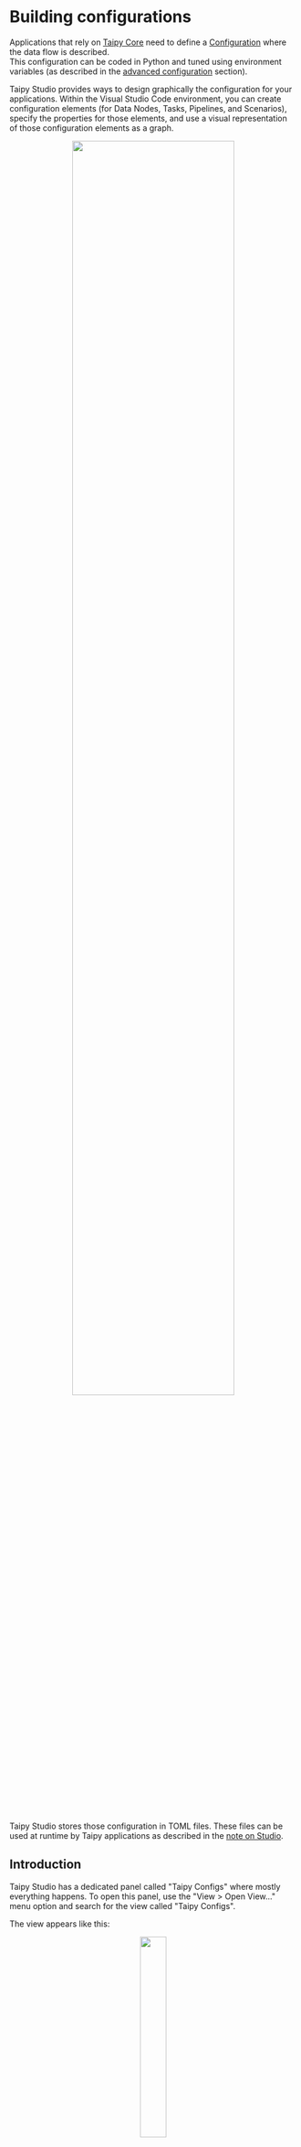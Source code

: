 # Building configurations

Applications that rely on [Taipy Core](../core/index.md) need to define
a [Configuration](../core/config/index.md) where the data flow is
described.<br/>
This configuration can be coded in Python and tuned using environment variables
(as described in the
[advanced configuration](../core/config/advanced-config.md#Python-code-configuration)
section).

Taipy Studio provides ways to design graphically the configuration for your applications.
Within the Visual Studio Code environment, you can create configuration elements (for
Data Nodes, Tasks, Pipelines, and Scenarios), specify the properties for those elements,
and use a visual representation of those configuration elements as a graph.

<p align="center">
  <img src="../images/config_overview.png" width=75%>
</p>

Taipy Studio stores those configuration in TOML files. These files can be used at
runtime by Taipy applications as described in the
[note on Studio](../core/config/advanced-config.md#studio).

## Introduction

Taipy Studio has a dedicated panel called "Taipy Configs" where mostly everything
happens. To open this panel, use the "View > Open View..." menu option and search
for the view called "Taipy Configs".

The view appears like this:

<p align="center">
  <img src="../images/config_panel.png" width=30%>
</p>

This panel is split into several sections that let the user access all the
configuration elements:

- Config Files: holds a list of configuration files (`*.toml`) that exist in the
    project.<br/>
    The user can select a configuration file in this list to populate the other
    sections of the Taipy Configs view.
- Data Notes: holds the list of
    [Data Node configurations](../core/config/data-node-config.md) defined
    in the selected configuration file.<br/>
    The user can select a Data Node configuration in this list, to access all its
    properties in the Details section (see below).
- Tasks: holds the list of
    [Task configurations](../core/config/task-config.md) defined
    in the selected configuration file.<br/>
    The user can select a Task configuration in this list to access all its
    properties in the Details section (see below).
- Pipelines: holds the list of 
    [Pipeline configurations](../core/config/pipeline-config.md) defined
    in the selected configuration file.<br/>
    The user can select a Pipeline configuration in this list to access all its
    properties in the Details section (see below).
- Scenarios: holds the list of 
    [Scenario configurations](../core/config/scenario-config.md) defined
    in the selected configuration file.<br/>
    The user can select a Scenario configuration in this list to access all its
    properties in the Details section (see below).
- Details: When a configuration element is selected, the Details section displays
    all the properties of this configuration element and allows the user to
    modify these properties.

Using these different sections, you can add, rename or remove configuration
elements, as well as change their properties in the "Details" section.

All your actions impact the selected configuration file;
you can use Visual Studio Code's undo/redo feature if needed.

## Managing configuration files

The "Config Files" section holds the list of configuration files (`*.toml`) in your
project. You will select the one you want to edit from that list.<br/>
This list shows the base names of all the configuration files. If two configuration files
have the same name (but are located in two different directories), the path to the directory
where these files belong will be displayed next to the base file name to avoid
confusion.

Because the "Config Files" list is synchronized with the files included in your project,
adding a configuration file is simply a matter of creating it from the Visual Studio
Code Explorer panel:

<p align="center">
  <img src="../images/config_init.gif" width=80%>
</p>

Similarly, if you remove or rename a configuration file from the Explorer panel of Visual
Studio Code, the change is immediately reflected in the Config Files section of the
Taipy Configs panel.

Note that if you right-click a configuration file, Taipy Studio displays a menu that
let you choose one of two options:

- "Reveal file in explorer view": Visual Studio Code will select and focus on the file
    item in the project's files in the Explorer pane.
- "Show view": creates a view from the configuration file that represents all the
    configuration elements as a [global graph](#the-graph-view), so you can see
    all the elements and how they relate to each other.

## Configuring Data Nodes

The "Data Nodes" section list all the Data Node configuration defined in the selected
configuration file.

### Creating a new Data Node configuration

Press the '+' sign in the Data Node section of the "Taipy Configs" panel.<br/>
Taipy Studio will prompt you for an identifier for this new Data Node configuration
element.<br/>
Note that you cannot set the identifier of a new Data Node element to one
that is already used by another Data Node element.

### Renaming a Data Node configuration

Right-click a Data Node identifier in the Data Node section and select the
"Rename node" option.<br/>
Note that you cannot set the new identifier of a Data Node element to one
that is already used by another Data Node element.

The new name of a Data Node element is propagated to the Task configurations
that reference it.

### Deleting a Data Node configuration

Right-click a Data Node identifier in the Data Node section and select the
"Delete node from configuration" option.<br/>
Taipy Studio will prompt you to confirm you really want to remove that
element from the configuration file.

### Properties

The "Details" section will let you:

- Change the Data Node configuration identifier.
- Specify the storage type property.
- Specify the scope property.
- Add Data Node-specific properties and their values, that Taipy Core can use.

## Configuring Tasks

The "Tasks" section list all the Task configuration elements defined in the selected
configuration file.

### Creating a new Task configuration

Press the '+' sign in the Task section of the "Taipy Configs" panel.<br/>
Taipy Studio will prompt you for an identifier for this new Task configuration
element.<br/>
Note that you cannot set the identifier of a new Task element to one
that is already used by another Task element.

### Renaming a Task configuration

Right-click a Task identifier in the Tasks section and select the
"Rename node" option.<br/>
Note that you cannot set the new identifier of a Task element to one
that is already used by another Task element.

The new name of a Task element is propagated to the Pipeline configurations
that reference it.

### Deleting a Task configuration

Right-click a Task identifier in the Tasks section and select the
"Delete node from configuration" option.<br/>
Taipy Studio will prompt you to confirm you really want to remove that
element from the configuration file.

### Properties

The "Details" section will let you:

- Change the Task configuration identifier.
- Change the input and output Data Nodes used by this Task configuration.<br/>
    You will be able to pick the Data Node configurations from the list of
    configured Data Nodes in the selected configuration file.
- Specify the function used by this Task configuration.<br/>
    You will select the module to locate the function in, then the function
    itself.
- Specify whether this Task configuration is skippable or not.

## Configuring Pipelines

The "Pipelines" section list all the Pipeline configuration elements defined in the selected
configuration file.

### Creating a new Pipeline configuration

Press the '+' sign in the Pipelines section of the "Taipy Configs" panel.<br/>
Taipy Studio will prompt you for an identifier for this new Pipeline configuration
element.<br/>
Note that you cannot set the identifier of a new Pipeline element to one
that is already used by another Pipeline element.

### Renaming a Pipeline configuration

Right-click a Pipeline identifier in the Pipelines section and select the
"Rename node" option.<br/>
Note that you cannot set the new identifier of a Pipeline element to one
that is already used by another Pipeline element.

The new name of a Pipeline element is propagated to the Scenario configurations
that reference it.

### Deleting a Pipeline configuration

Right-click a Pipeline identifier in the Pipelines section and select the
"Delete node from configuration" option.<br/>
Taipy Studio will prompt you to confirm you really want to remove that
element from the configuration file.

### Properties

The "Details" section will let you:

- Change the Pipeline configuration identifier.
- Change the Tasks used by this Pipeline configuration.<br/>
    You will be able to pick the Task configurations from the list of configured
    Tasks in the selected configuration file.

## Configuring Scenarios

The "Scenarios" section list all the Scenario configuration elements defined in the selected
configuration file.

### Creating a new Scenario configuration

Press the '+' sign in the Scenarios section of the "Taipy Configs" panel.<br/>
Taipy Studio will prompt you for an identifier for this new Scenario configuration
element.<br/>
Note that you cannot set the identifier of a new Scenario element to one
that is already used by another Scenario element.

### Renaming a Scenario configuration

Right-click a Scenario identifier in the Scenarios section and select the
"Rename node" option.<br/>
Note that you cannot set the new identifier of a Scenario element to one
that is already used by another Scenario element.

### Deleting a Scenario configuration

Right-click a Scenario identifier in the Scenarios section and select the
"Delete node from configuration" option.<br/>
Taipy Studio will prompt you to confirm you really want to remove that
element from the configuration file.

### Properties

The "Details" section will let you:

- Change the Scenario configuration identifier.
- Change the Pipelines used by this Scenario configuration.<br/>
    You will be able to pick the Pipeline configurations from the list of
    configured Pipelines in the selected configuration file.
- Specify the frequency used by this Scenario configuration.
- Specify comparator functions used by this Scenario configuration.

## The graph view

## Text edition of the configuration file

A configuration file is a standard text file, with a '`.toml`' extension. Visual Studio
Code lets you edit it manually, as any other text file.<br/>
However, Taipy Studio provides some support for identifying problems in configuration
files and accelerating typing thanks to auto-completion features.

### Auto-completion

If you are entering text in a configuration section ([DATA_NODE.*id*], [TASK.*id*], etc.),
you can press the `Ctrl-<SPACE>` key combination, then Taipy Studio will suggest relevant
fragments that would prevent you from typing them entirely.

Those suggestions include property names and values, as demonstrated in the following animation,
showing how we could create a new Data Node configuration in the body of a configuration file:


<p align="center">
  <img src="../images/config_autocomplete.gif" width=80%>
</p>

You will also get support for auto-completion in other contexts, such as a reference
to another configuration element.

### Spotting problems

Taipy Studio helps point out potential problems in your configuration files that are
indicated in the body of the file content, in the Problems pane, and in the "Details"
section of the "Taipy Configs" pane.

<p align="center">
  <img src="../images/config_diagnostics.png" width=75%>
</p>

Here are the problems that Taipy Studio identifies:

- "No reference to element 'XXX'." (Warning)<br/>
    The configuration element (Data Node, Task, or Pipeline) is not referenced
    by any other element.
- "Element 'XXX' does not exist." (Error)<br/>
    A configuration element identifier that does not exist is referenced by this
    configuration element (Data Node, Task, Pipeline, or Scenario).
- "Cannot find Python function: 'XXX'." (Error)<br/>
    A function name that does not exist is used in this Task configuration element.<br/>
    A Quick Fix can create that function for you.

